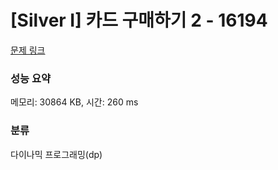 # [Silver I] 카드 구매하기 2 - 16194 

[문제 링크](https://www.acmicpc.net/problem/16194) 

### 성능 요약

메모리: 30864 KB, 시간: 260 ms

### 분류

다이나믹 프로그래밍(dp)

